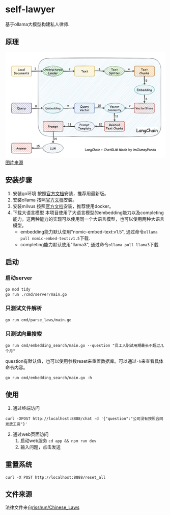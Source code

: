 # self-lawyer

基于ollama大模型构建私人律师.

## 原理

![](https://github.com/datawhalechina/llm-universe/raw/main/figures/C1-3-langchain.png)
[图片来源](https://github.com/datawhalechina/llm-universe/blob/main/notebook/C1%20%E5%A4%A7%E5%9E%8B%E8%AF%AD%E8%A8%80%E6%A8%A1%E5%9E%8B%20LLM%20%E4%BB%8B%E7%BB%8D/3.LangChain%20%E7%AE%80%E4%BB%8B.md)

## 安装步骤

1. 安装go环境
   按照[官方文档](https://go.dev/doc/install)安装，推荐用最新版。
2. 安装ollama
   按照[官方文档](https://github.com/ollama/ollama)安装。
3. 安装milvus
   按照[官方文档](https://milvus.io/docs/install_standalone-docker.md)安装，推荐使用docker。
4. 下载大语言模型
   本项目使用了大语言模型的embedding能力以及completing能力，这两种能力的实现可以使用同一个大语言模型，也可以使用两种大语言模型。
   - embedding能力默认使用"nomic-embed-text:v1.5", 通过命令`ollama pull nomic-embed-text:v1.5`下载.
   - completing能力默认使用"llama3", 通过命令`ollama pull llama3`下载.

## 启动

### 启动server

```
go mod tidy
go run ./cmd/server/main.go
```

### 只测试文件解析

```
go run cmd/parse_laws/main.go
```

### 只测试向量搜索

```
go run cmd/embedding_search/main.go --question "员工入职试用期最长不超过几个月"
```

question有默认值，也可以使用参数reset来重置数据库。可以通过`-h`来查看具体命令内容。

```
go run cmd/embedding_search/main.go -h
```

## 使用

1. 通过终端访问

```
curl -XPOST http://localhost:8888/chat -d '{"question":"公司没有按照合同发放工资"}'
```

2. 通过web页面访问
   1. 启动web服务
      `cd app && npm run dev`
   2. 输入问题，点击发送

## 重置系统

```
curl -X POST http://localhost:8888/reset_all
```

## 文件来源

法律文件来自[risshun/Chinese_Laws](https://github.com/risshun/Chinese_Laws)
